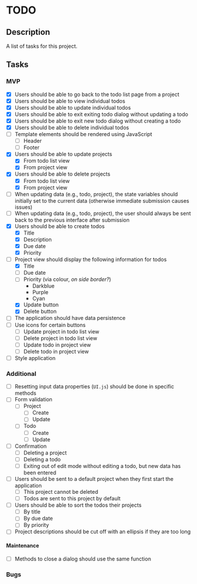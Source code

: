 # TODO

## Description

A list of tasks for this project.

## Tasks

### MVP

- [x] Users should be able to go back to the todo list page from a project
- [x] Users should be able to view individual todos
- [x] Users should be able to update individual todos
- [x] Users should be able to exit exiting todo dialog without updating a todo
- [x] Users should be able to exit new todo dialog without creating a todo
- [x] Users should be able to delete individual todos
- [ ] Template elements should be rendered using JavaScript
    - [ ] Header
    - [ ] Footer
- [x] Users should be able to update projects
    - [x] From todo list view
    - [x] From project view
- [x] Users should be able to delete projects
    - [x] From todo list view
    - [x] From project view
- [ ] When updating data (e.g., todo, project), the state variables should
initially set to the current data (otherwise immediate submission causes issues)
- [ ] When updating data (e.g., todo, project), the user should always be sent
back to the previous interface after submission
- [x] Users should be able to create todos
    - [x] Title
    - [x] Description
    - [x] Due date
    - [x] Priority
- [ ] Project view should display the following information for todos
    - [x] Title
    - [ ] Due date
    - [ ] Priority (via colour, _on side border?_)
        - Darkblue
        - Purple
        - Cyan
    - [x] Update button
    - [x] Delete button
- [ ] The application should have data persistence
- [ ] Use icons for certain buttons
    - [ ] Update project in todo list view
    - [ ] Delete project in todo list view
    - [ ] Update todo in project view
    - [ ] Delete todo in project view
- [ ] Style application

### Additional

- [ ] Resetting input data properties (`UI.js`) should be done in specific
methods
- [ ] Form validation
    - [ ] Project
        - [ ] Create
        - [ ] Update
    - [ ] Todo
        - [ ] Create
        - [ ] Update
- [ ] Confirmation
    - [ ] Deleting a project
    - [ ] Deleting a todo
    - [ ] Exiting out of edit mode without editing a todo, but new data has been
    entered
- [ ] Users should be sent to a default project when they first start the
application
    - [ ] This project cannot be deleted
    - [ ] Todos are sent to this project by default
- [ ] Users should be able to sort the todos their projects
    - [ ] By title
    - [ ] By due date
    - [ ] By priority
- [ ] Project descriptions should be cut off with an ellipsis if they are too
long

#### Maintenance

- [ ] Methods to close a dialog should use the same function

### Bugs

